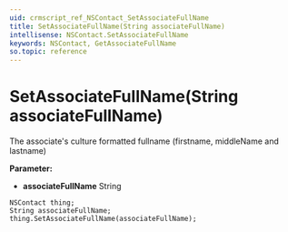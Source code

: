 ```yaml
---
uid: crmscript_ref_NSContact_SetAssociateFullName
title: SetAssociateFullName(String associateFullName)
intellisense: NSContact.SetAssociateFullName
keywords: NSContact, GetAssociateFullName
so.topic: reference
---
```


# SetAssociateFullName(String associateFullName)

The associate's culture formatted fullname (firstname, middleName and lastname)

**Parameter:** 
* **associateFullName** String

```crmscript
NSContact thing;
String associateFullName;
thing.SetAssociateFullName(associateFullName);
```

